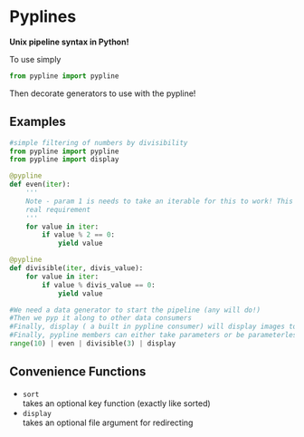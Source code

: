 Pyplines
========

**Unix pipeline syntax in Python!**

To use simply

```python
from pypline import pypline
```

Then decorate generators to use with the pypline!

Examples
--------

```python
#simple filtering of numbers by divisibility
from pypline import pypline
from pypline import display

@pypline
def even(iter):
    '''
    Note - param 1 is needs to take an iterable for this to work! This is the only 
    real requirement
    '''
    for value in iter:
        if value % 2 == 0:
            yield value

@pypline
def divisible(iter, divis_value):
    for value in iter:
        if value % divis_value == 0:
            yield value

#We need a data generator to start the pipeline (any will do!)
#Then we pyp it along to other data consumers
#Finally, display ( a built in pypline consumer) will display images to the terminal
#Finally, pypline members can either take parameters or be parameterless
range(10) | even | divisible(3) | display
```

Convenience Functions
---------------------
* `sort`<br>takes an optional key function (exactly like sorted)
* `display`<br>takes an optional file argument for redirecting